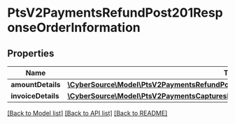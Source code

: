 # PtsV2PaymentsRefundPost201ResponseOrderInformation

## Properties
Name | Type | Description | Notes
------------ | ------------- | ------------- | -------------
**amountDetails** | [**\CyberSource\Model\PtsV2PaymentsRefundPost201ResponseOrderInformationAmountDetails**](PtsV2PaymentsRefundPost201ResponseOrderInformationAmountDetails.md) |  | [optional] 
**invoiceDetails** | [**\CyberSource\Model\PtsV2PaymentsCapturesPost201ResponseOrderInformationInvoiceDetails**](PtsV2PaymentsCapturesPost201ResponseOrderInformationInvoiceDetails.md) |  | [optional] 

[[Back to Model list]](../README.md#documentation-for-models) [[Back to API list]](../README.md#documentation-for-api-endpoints) [[Back to README]](../README.md)


